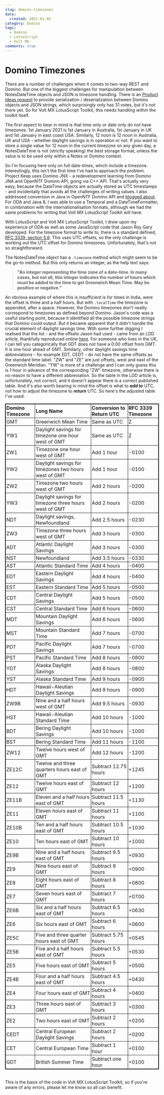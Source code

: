 ```yaml
---
slug: domino-timezones
date: 
  created: 2021-01-02
category: Domino
tags: 
  - Domino
  - LotusScript
  - Volt MX
comments: true
---
```

# Domino Timezones

There are a number of challenges when it comes to two-way REST and Domino. But one of the biggest challenges for manipulation between NotesDateTime objects and JSON is timezone handling. There is an [Product Ideas request](https://domino-ideas.hcltechsw.com/ideas/DDXP-I-354) to provide serialization / deserialization between Domino objects and JSON strings, which surprisingly only has 31 votes, but it's not there yet. So for Volt MX LotusScript Toolkit, this needs handling within the toolkit itself.

<!-- more -->

The first aspect to bear in mind is that time only or date only do not have timezones. 1st January 2021 is 1st January in Australia, 1st January in UK and 1st January in east coast USA. Similarly, 12 noon is 12 noon in Australia, UK and USA - whether daylight savings is in operation or not. If you want to store a single value for 12 noon in the current timezone on any given day, a NotesDateTime is not (strictly speaking) the best storage format, unless the value is to be used only within a Notes or Domino context.

So I'm focusing here only on full date-times, which include a timezone. Interestingly, this isn't the first time I've had to approach the problem. Project Keep uses Domino JNX - a redevelopment learning from Domino JNA and OpenNTF Domino API, going via C++ API. That's actually very easy, because the DateTime objects are actually stored as UTC timestamps - and incidentally that avoids all the challenges of writing values. I also addressed conversion in Java in OpenNTF Domino API and [blogged about](https://www.intec.co.uk/converting-dates-to-iso-formats/). For ODA and Java 8, I was able to use a Temporal and a DateTimeFormatter, in combination with the internationalisation formats, although we had the same problems for writing that Volt MX LotusScript Toolkit will have.

With LotusScript and Volt MX LotusScript Toolkit, I drew upon my experience of ODA as well as some JavaScript code that Jason Roy Gary developed. For the timezone format to write to, there is a standard defined, [RFC 3339, section 5.6](https://tools.ietf.org/html/rfc3339#section-5.6). This uses UTC offsets, so the only challenge is working out the UTC offset for Domino timezones. Unfortunately, that's not so straightforward.

The NotesDateTime object has a `.timezone` method which might seem to be the go-to method. But this only returns an integer, as the help text says:

> **"An integer representing the time zone of a date-time. In many cases, but not all, this integer indicates the number of hours which must be added to the time to get Greenwich Mean Time. May be positive or negative."**

An obvious example of where this is insufficient is for times in India, were the offset is three and a half hours. But with `.localTime` the timezone is appended, after a space. However, the Domino timezones don't neatly correspond to timezones as defined beyond Domino. Jason's code was a useful starting point, because it identified all the possible timezone strings that Domino could output. But it became apparent that it didn't handle the crucial element of daylight savings time. With some further digging I realised that the list - and the offsets Jason had used - came from an LDD article, thankfully reproduced online [here](http://second-ext.inttrust.ru/Lotus/NotesWeb/Today.nsf/DisplayForm/95BABDE0E05FF744852568B300590BCF?OpenDocument). For someone who lives in the UK, I can tell you categorically that GDT does not have a 0:00 offset from GMT. It is one hour ahead of GMT. Similarly, other daylight savings time abbreviations - for example EDT, CEDT - do not have the same offsets as the standard time label. "ZW" and "ZE" are just offsets, west and east of the Greenwich Meridian. "YW" is more of a challenge and I can only guess this is 1 hour in advance of the corresponding "ZW" timezone, otherwise there is no reason to have a different abbreviation. So the table in the LDD article is, unfortunately, not correct, and it doesn't appear there is a correct published table. And it's also worth bearing in mind the offset is what to **_add to_** UTC, not how to adjust the timezone to **_return_** UTC. So here's the adjusted table I've used:

|Domino Timezone|Long Name|Conversion to Return UTC|RFC 3339 Timezone|
|:---|:---|:---|:---|
|GMT|Greenwich Mean Time|Same as UTC|Z|
|YW1|Daylight savings for timezone one hour west of GMT|Same as UTC|Z|
|ZW1|Timezone one hour west of GMT|Add 1 hour|-0100|
|YW2|Daylight savings for timezones two hours west of GMT|Add 1 hour|-0100|
|ZW2|Timezone two hours west of GMT|Add 2 hours|-0200|
|YW3|Daylight savings for timezone three hours west of GMT|Add 2 hours|-0200|
|NDT|Daylight savings, Newfoundland|Add 2.5 hours|-0230|
|ZW3|Timezone three hours west of GMT|Add 3 hours|-0300|
|ADT|Atlantic Daylight Savings|Add 3 hours|-0300|
|NST|Newfoundland|Add 3.5 hours|-0330|
|AST|Atlantic Standard Time|Add 4 hours|-0400|
|EDT|Eastern Daylight Savings|Add 4 hours|-0400|
|EST|Eastern Standard Time|Add 5 hours|-0500|
|CDT|Central Daylight Savings|Add 5 hours|-0500|
|CST|Central Standard Time|Add 6 hours|-0600|
|MDT|Mountain Daylight Savings|Add 6 hours|-0600|
|MST|Mountain Standard Time|Add 7 hours|-0700|
|PDT|Pacific Daylight Savings|Add 7 hours|-0700|
|PST|Pacific Standard Time|Add 8 hours|-0800|
|YDT|Alaska Daylight Savings|Add 8 hours|-0800|
|YST|Alaska Standard Time|Add 9 hours|-0900|
|HDT|Hawaii-Aleutian Daylight Savings|Add 9 hours|-0900|
|ZW9B|Nine and a half hours west of GMT|Add 9.5 hours|-0930|
|HST|Hawaii-Aleutian Standard Time|Add 10 hours|-1000|
|BDT|Bering Daylight Savings|Add 10 hours|-1000|
|BST|Bering Standard Time|Add 11 hours|-1100|
|ZW12|Twelve hours west of GMT|Add 12 hours|-1200|
|ZE12C|Twelve and three quarters hours east of GMT|Subtract 12.75 hours|+1245|
|ZE12|Twelve hours east of GMT|Subtract 12 hours|+1200|
|ZE11B|Eleven and a half hours east of GMT|Subtract 11.5 hours|+1130|
|ZE11|Eleven hours east of GMT|Subtract 11 hours|+1100|
|ZE10B|Ten and a half hours east of GMT|Subtract 10.5 hours|+1030|
|ZE10|Ten hours east of GMT|Subtract 10 hours|+1000|
|ZE9B|Nine and a half hours east of GMT|Subtract 9.5 hours|+0930|
|ZE9|Nine hours east of GMT|Subtract 9 hours|+0900|
|ZE8|Eight hours east of GMT|Subtract 8 hours|+0800|
|ZE7|Seven hours east of GMT|Subtract 7 hours|+0700|
|ZE6B|Six and a half hours east of GMT|Subtract 6.5 hours|+0630|
|ZE6|Six hours east of GMT|Subtract 6 hours|+0600|
|ZE5C|Five and three quarter hours east of GMT|Subtract 5.75 hours|+0545|
|ZE5B|Five and a half hours east of GMT|Subtract 5.5 hours|+0530|
|ZE5|Five hours east of GMT|Subtract 5 hours|+0500|
|ZE4B|Four and a half hours east of GMT|Subtract 4.5 hours|+0430|
|ZE4|Four hours east of GMT|Subtract 4 hours|+0400|
|ZE3|Three hours east of GMT|Subtract 3 hours|+0300|
|ZE2|Two hours east of GMT|Subtract 2 hours|+0200|
|CEDT|Central European Daylight Savings|Subtract 2 hours|+0200|
|CET|Central European Time|Subtract 1 hour|+0100|
|GDT|British Summer Time|Subtract one hour|+0100|

<br/>
This is the basis of the code in Volt MX LotusScript Toolkit, so if you're aware of any errors, please let me know so all can benefit.

<style>
table{
    border-collapse: collapse;
    border-spacing: 0;
    border:1px solid #000000;
}

th{
    border:1px solid #000000;
    padding: 2px;
    font-weight: bold;
}

td{
    border:1px solid #000000;
    padding: 2px;
}
</style>